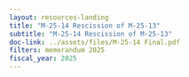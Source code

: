 ```yaml
---
layout: resources-landing
title: "M-25-14 Rescission of M-25-13"
subtitle: "M-25-14 Rescission of M-25-13"
doc-link: ../assets/files/M-25-14 Final.pdf
filters: memorandum 2025
fiscal_year: 2025
---
```

